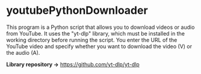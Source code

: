 # youtubePythonDownloader
This program is a Python script that allows you to download videos or audio from YouTube. It uses the "yt-dlp" library, which must be installed in the working directory before running the script. You enter the URL of the YouTube video and specify whether you want to download the video (V) or the audio (A). 

**Library repository ->**  https://github.com/yt-dlp/yt-dlp
